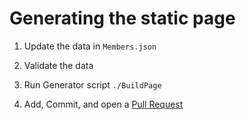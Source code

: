 # Generating the static page

1. Update the data in `Members.json`
2. Validate the data
3. Run Generator script
  `./BuildPage`

4. Add, Commit, and open a [Pull Request]()
